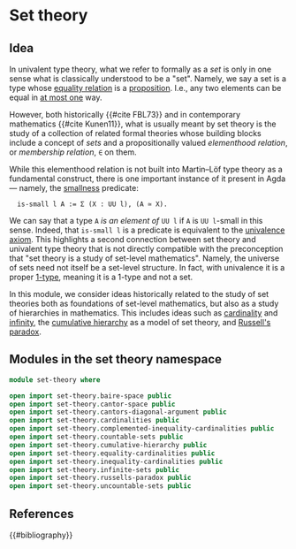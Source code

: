 # Set theory

## Idea

In univalent type theory, what we refer to formally as a _set_ is only in one
sense what is classically understood to be a "set". Namely, we say a set is a
type whose [equality relation](foundation-core.identity-types.md) is a
[proposition](foundation-core.propositions.md). I.e., any two elements can be
equal in [at most one](foundation.subterminal-types.md) way.

However, both historically {{#cite FBL73}} and in contemporary mathematics
{{#cite Kunen11}}, what is usually meant by set theory is the study of a
collection of related formal theories whose building blocks include a concept of
_sets_ and a propositionally valued _elementhood relation_, or _membership
relation_, `∈` on them.

While this elementhood relation is not built into Martin–Löf type theory as a
fundamental construct, there is one important instance of it present in Agda —
namely, the [smallness](foundation-core.small-types.md) predicate:

```text
  is-small l A := Σ (X : UU l), (A ≃ X).
```

We can say that a type `A` _is an element of_ `UU l` if `A` is `UU l`-small in
this sense. Indeed, that `is-small l` is a predicate is equivalent to the
[univalence axiom](foundation-core.univalence.md). This highlights a second
connection between set theory and univalent type theory that is not directly
compatible with the preconception that "set theory is a study of set-level
mathematics". Namely, the universe of sets need not itself be a set-level
structure. In fact, with univalence it is a proper
[1-type](foundation-core.1-types.md), meaning it is a 1-type and not a set.

In this module, we consider ideas historically related to the study of set
theories both as foundations of set-level mathematics, but also as a study of
hierarchies in mathematics. This includes ideas such as
[cardinality](set-theory.cardinalities.md) and
[infinity](set-theory.infinite-sets.md), the
[cumulative hierarchy](set-theory.cumulative-hierarchy.md) as a model of set
theory, and [Russell's paradox](set-theory.russells-paradox.md).

## Modules in the set theory namespace

```agda
module set-theory where

open import set-theory.baire-space public
open import set-theory.cantor-space public
open import set-theory.cantors-diagonal-argument public
open import set-theory.cardinalities public
open import set-theory.complemented-inequality-cardinalities public
open import set-theory.countable-sets public
open import set-theory.cumulative-hierarchy public
open import set-theory.equality-cardinalities public
open import set-theory.inequality-cardinalities public
open import set-theory.infinite-sets public
open import set-theory.russells-paradox public
open import set-theory.uncountable-sets public
```

## References

{{#bibliography}}
